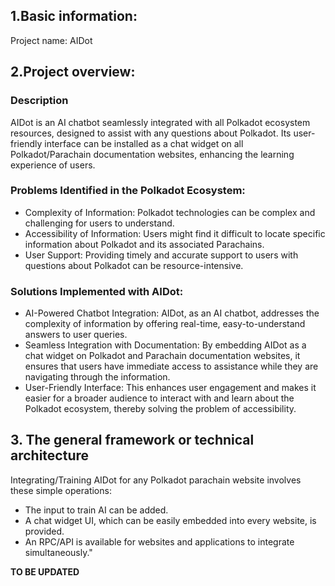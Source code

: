 ## 1.Basic information:

Project name: AIDot


## 2.Project overview: 

### Description

AIDot is an AI chatbot seamlessly integrated with all Polkadot ecosystem resources, designed to assist with any questions about Polkadot. Its user-friendly interface can be installed as a chat widget on all Polkadot/Parachain documentation websites, enhancing the learning experience of users.

### Problems Identified in the Polkadot Ecosystem:

* Complexity of Information: Polkadot technologies can be complex and challenging for users to understand.
* Accessibility of Information: Users might find it difficult to locate specific information about Polkadot and its associated Parachains.
* User Support: Providing timely and accurate support to users with questions about Polkadot can be resource-intensive.

### Solutions Implemented with AIDot:

* AI-Powered Chatbot Integration: AIDot, as an AI chatbot, addresses the complexity of information by offering real-time, easy-to-understand answers to user queries.
* Seamless Integration with Documentation: By embedding AIDot as a chat widget on Polkadot and Parachain documentation websites, it ensures that users have immediate access to assistance while they are navigating through the information.
* User-Friendly Interface: This enhances user engagement and makes it easier for a broader audience to interact with and learn about the Polkadot ecosystem, thereby solving the problem of accessibility.


## 3. The general framework or technical architecture

Integrating/Training AIDot for any Polkadot parachain website involves these simple operations:

* The input to train AI can be added.
* A chat widget UI, which can be easily embedded into every website, is provided.
* An RPC/API is available for websites and applications to integrate simultaneously."


**TO BE UPDATED**
